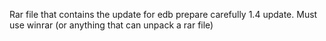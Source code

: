 Rar file that contains the update for edb prepare carefully 1.4 update. Must use winrar (or anything that can unpack a rar file)
